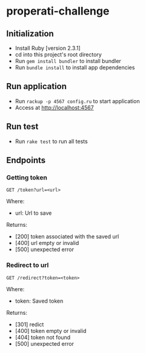# properati-challenge

## Initialization
+ Install Ruby [version 2.3.1]
+ cd into this project's root directory
+ Run `gem install bundler` to install bundler
+ Run `bundle install` to install app dependencies

## Run application
+ Run `rackup -p 4567 config.ru` to start application
+ Access at <http://localhost:4567>

## Run test
+ Run `rake test` to run all tests

##  Endpoints

### Getting token

```GET /token?url=<url>```

Where:

* url: Url to save

Returns:

* [200] token associated with the saved url 
* [400] url empty or invalid
* [500] unexpected error 

### Redirect to url

```GET /redirect?token=<token>```

Where:

* token: Saved token

Returns:

* [301] redict
* [400] token empty or invalid
* [404] token not found
* [500] unexpected error 
